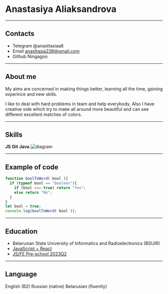 # Anastasiya Aliaksandrova
-----------------------------------
## Contacts
* Telegram @anasttasiaa8
* Email anasttasia238@gmail.com
* Github Ningagoo
-----------------------------------
## About me
My aims are concerned in making things better, learning all the time, gaining experince and new skills.

I like to deal with hard problems in team and help everybody. Also I have creative side which try to make all around more beautiful and can see different excellent matches of colors.

--------------------------------

## Skills
**JS**            **Git**            **Java**
![diagram](rsschool-cv\diagram.png)

--------------------------------

## Example of code
```javascript
function boolToWord( bool ){
  if (typeof bool == "boolean"){
    if (bool === true) return "Yes";
    else return "No";
  }
}
let bool = true;
console.log(boolToWord( bool ));
```
--------------------------------

## Education
* Belarusian State University of Informatics and Radioelectronics (BSUIR)
* [JavaScript + React](https://www.udemy.com/course/javascript_full/) 
* [JS/FE Pre-school 2023Q2](https://rs.school/js-stage0/)

--------------------------------
## Language
English (B2)
Russian (native)
Belarusian (fluently)